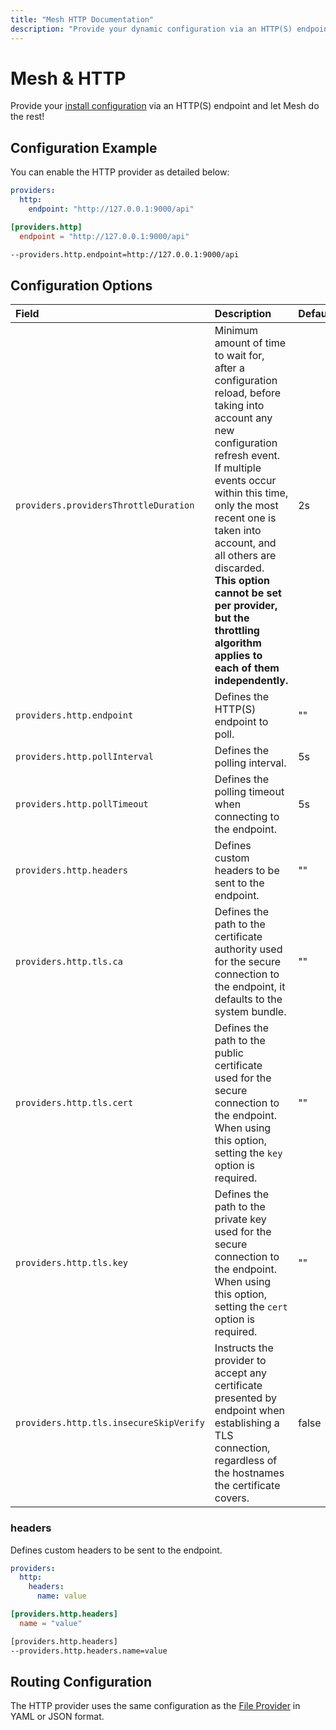 ```yaml
---
title: "Mesh HTTP Documentation"
description: "Provide your dynamic configuration via an HTTP(S) endpoint and let Mesh Proxy do the rest. Read the technical documentation."
---
```


# Mesh & HTTP

Provide your [install configuration](../overview.md) via an HTTP(S) endpoint and let Mesh do the rest!

## Configuration Example

You can enable the HTTP provider as detailed below:

```yaml tab="File (YAML)"
providers:
  http:
    endpoint: "http://127.0.0.1:9000/api"
```

```toml tab="File (TOML)"
[providers.http]
  endpoint = "http://127.0.0.1:9000/api"
```

```bash tab="CLI"
--providers.http.endpoint=http://127.0.0.1:9000/api
```

## Configuration Options

| Field | Description                                               | Default              | Required |
|:------|:----------------------------------------------------------|:---------------------|:---------|
| `providers.providersThrottleDuration` | Minimum amount of time to wait for, after a configuration reload, before taking into account any new configuration refresh event.<br />If multiple events occur within this time, only the most recent one is taken into account, and all others are discarded.<br />**This option cannot be set per provider, but the throttling algorithm applies to each of them independently.** | 2s  | No |
| `providers.http.endpoint` | Defines the HTTP(S) endpoint to poll. |  ""    | Yes   |
| `providers.http.pollInterval` | Defines the polling interval. |  5s    | No   |
| `providers.http.pollTimeout` | Defines the polling timeout when connecting to the endpoint. |  5s    | No   |
| `providers.http.headers` | Defines custom headers to be sent to the endpoint. |  ""    | No   |
| `providers.http.tls.ca` | Defines the path to the certificate authority used for the secure connection to the endpoint, it defaults to the system bundle.  |  ""   | No   |
| `providers.http.tls.cert` | Defines the path to the public certificate used for the secure connection to the endpoint. When using this option, setting the `key` option is required. |  ""   | Yes   |
| `providers.http.tls.key` | Defines the path to the private key used for the secure connection to the endpoint. When using this option, setting the `cert` option is required. |  ""  | Yes   |
| `providers.http.tls.insecureSkipVerify` | Instructs the provider to accept any certificate presented by endpoint when establishing a TLS connection, regardless of the hostnames the certificate covers. | false   | No   |

### headers

Defines custom headers to be sent to the endpoint.

```yaml tab="File (YAML)"
providers:
  http:
    headers:
      name: value
```

```toml tab="File (TOML)"
[providers.http.headers]
  name = "value"
```

```bash tab="CLI"
[providers.http.headers]
--providers.http.headers.name=value
```

## Routing Configuration

The HTTP provider uses the same configuration as the [File Provider](./file.md) in YAML or JSON format.
